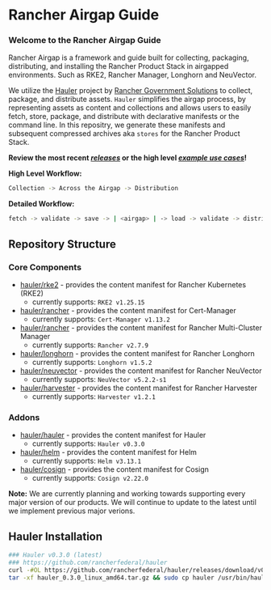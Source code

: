 # Rancher Airgap Guide

### Welcome to the Rancher Airgap Guide
Rancher Airgap is a framework and guide built for collecting, packaging, distributing, and installing the Rancher Product Stack in airgapped environments. Such as RKE2, Rancher Manager, Longhorn and NeuVector.

We utilize the [Hauler](https://github.com/rancherfederal/hauler) project by [Rancher Government Solutions](https://github.com/rancherfederal) to collect, package, and distribute assets. `Hauler` simplifies the airgap process, by representing assets as content and collections and allows users to easily fetch, store, package, and distribute with declarative manifests or the command line. In this repositry, we generate these manifests and subsequent compressed archives aka `stores` for the Rancher Product Stack.

**Review the most recent *[releases](https://github.com/zackbradys/rancher-airgap/releases)* or the high level *[example use cases](examples)*!**

**High Level Workflow:**
```bash
Collection -> Across the Airgap -> Distribution
```

**Detailed Workflow:**
```bash
fetch -> validate -> save -> | <airgap> | -> load -> validate -> distribute
```

## Repository Structure

### Core Components
* [hauler/rke2](hauler/rke2/README.md) - provides the content manifest for Rancher Kubernetes (RKE2)
  * currently supports: `RKE2 v1.25.15`
* [hauler/rancher](hauler/rancher/README.md) - provides the content manifest for Cert-Manager
  * currently supports: `Cert-Manager v1.13.2`
* [hauler/rancher](hauler/rancher/README.md) - provides the content manifest for Rancher Multi-Cluster Manager
  * currently supports: `Rancher v2.7.9`
* [hauler/longhorn](hauler/longhorn/README.md) - provides the content manifest for Rancher Longhorn
  * currently supports: `Longhorn v1.5.2`
* [hauler/neuvector](hauler/neuvector/README.md) - provides the content manifest for Rancher NeuVector
  * currently supports: `NeuVector v5.2.2-s1`
* [hauler/harvester](hauler/harvester/README.md) - provides the content manifest for Rancher Harvester
  * currently supports: `Harvester v1.2.1`

### Addons
* [hauler/hauler](hauler/hauler/README.md) - provides the content manifest for Hauler
  * currently supports: `Hauler v0.3.0`
* [hauler/helm](hauler/helm/README.md) - provides the content manifest for Helm
  * currently supports: `Helm v3.13.1`
* [hauler/cosign](hauler/cosign/README.md) - provides the content manifest for Cosign
  * currently supports: `Cosign v2.22.0`

**Note:** We are currently planning and working towards supporting every major version of our products. We will continue to update to the latest until we implement previous major verions.

## Hauler Installation
```bash
### Hauler v0.3.0 (latest)
### https://github.com/rancherfederal/hauler
curl -#OL https://github.com/rancherfederal/hauler/releases/download/v0.3.0/hauler_0.3.0_linux_amd64.tar.gz
tar -xf hauler_0.3.0_linux_amd64.tar.gz && sudo cp hauler /usr/bin/hauler
```